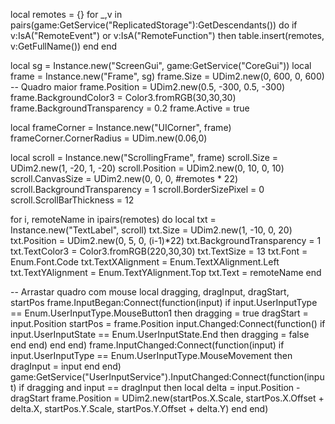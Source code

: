 local remotes = {}
for _,v in pairs(game:GetService("ReplicatedStorage"):GetDescendants()) do
    if v:IsA("RemoteEvent") or v:IsA("RemoteFunction") then
        table.insert(remotes, v:GetFullName())
    end
end

local sg = Instance.new("ScreenGui", game:GetService("CoreGui"))
local frame = Instance.new("Frame", sg)
frame.Size = UDim2.new(0, 600, 0, 600) -- Quadro maior
frame.Position = UDim2.new(0.5, -300, 0.5, -300)
frame.BackgroundColor3 = Color3.fromRGB(30,30,30)
frame.BackgroundTransparency = 0.2
frame.Active = true

local frameCorner = Instance.new("UICorner", frame)
frameCorner.CornerRadius = UDim.new(0.06,0)

local scroll = Instance.new("ScrollingFrame", frame)
scroll.Size = UDim2.new(1, -20, 1, -20)
scroll.Position = UDim2.new(0, 10, 0, 10)
scroll.CanvasSize = UDim2.new(0, 0, 0, #remotes * 22)
scroll.BackgroundTransparency = 1
scroll.BorderSizePixel = 0
scroll.ScrollBarThickness = 12

for i, remoteName in ipairs(remotes) do
    local txt = Instance.new("TextLabel", scroll)
    txt.Size = UDim2.new(1, -10, 0, 20)
    txt.Position = UDim2.new(0, 5, 0, (i-1)*22)
    txt.BackgroundTransparency = 1
    txt.TextColor3 = Color3.fromRGB(220,30,30)
    txt.TextSize = 13
    txt.Font = Enum.Font.Code
    txt.TextXAlignment = Enum.TextXAlignment.Left
    txt.TextYAlignment = Enum.TextYAlignment.Top
    txt.Text = remoteName
end

-- Arrastar quadro com mouse
local dragging, dragInput, dragStart, startPos
frame.InputBegan:Connect(function(input)
    if input.UserInputType == Enum.UserInputType.MouseButton1 then
        dragging = true
        dragStart = input.Position
        startPos = frame.Position
        input.Changed:Connect(function()
            if input.UserInputState == Enum.UserInputState.End then
                dragging = false
            end
        end)
    end
end)
frame.InputChanged:Connect(function(input)
    if input.UserInputType == Enum.UserInputType.MouseMovement then
        dragInput = input
    end
end)
game:GetService("UserInputService").InputChanged:Connect(function(input)
    if dragging and input == dragInput then
        local delta = input.Position - dragStart
        frame.Position = UDim2.new(startPos.X.Scale, startPos.X.Offset + delta.X, startPos.Y.Scale, startPos.Y.Offset + delta.Y)
    end
end)
